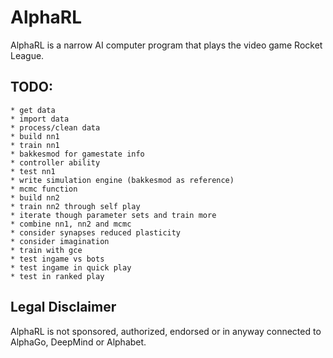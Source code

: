 # AlphaRL
AlphaRL is a narrow AI computer program that plays the video game Rocket League.


## TODO:
    * get data
    * import data
    * process/clean data
    * build nn1
    * train nn1
    * bakkesmod for gamestate info
    * controller ability 
    * test nn1
    * write simulation engine (bakkesmod as reference) 
    * mcmc function
    * build nn2
    * train nn2 through self play
    * iterate though parameter sets and train more
    * combine nn1, nn2 and mcmc
    * consider synapses reduced plasticity
    * consider imagination
    * train with gce 
    * test ingame vs bots
    * test ingame in quick play
    * test in ranked play


Legal Disclaimer
----------------

AlphaRL is not sponsored,
authorized, endorsed or in anyway connected to AlphaGo, DeepMind or Alphabet.
